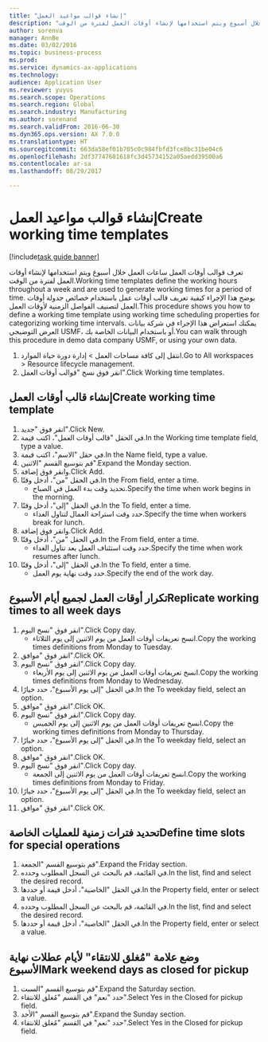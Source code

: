 ```yaml
--- 
title: "إنشاء قوالب مواعيد العمل"
description: "تعرف قوالب أوقات العمل ساعات العمل خلال أسبوع ويتم استخدامها لإنشاء أوقات العمل لفترة من الوقت."
author: sorenva
manager: AnnBe
ms.date: 03/02/2016
ms.topic: business-process
ms.prod: 
ms.service: dynamics-ax-applications
ms.technology: 
audience: Application User
ms.reviewer: yuyus
ms.search.scope: Operations
ms.search.region: Global
ms.search.industry: Manufacturing
ms.author: sorenand
ms.search.validFrom: 2016-06-30
ms.dyn365.ops.version: AX 7.0.0
ms.translationtype: HT
ms.sourcegitcommit: 663da58ef01b705c0c984fbfd3fce8bc31be04c6
ms.openlocfilehash: 2df37747601618fc3d45734152a05aedd39500a6
ms.contentlocale: ar-sa
ms.lasthandoff: 08/29/2017

---
```

# <a name="create-working-time-templates"></a><span data-ttu-id="0395b-103">إنشاء قوالب مواعيد العمل</span><span class="sxs-lookup"><span data-stu-id="0395b-103">Create working time templates</span></span>

[!include[task guide banner](../../includes/task-guide-banner.md)]

<span data-ttu-id="0395b-104">تعرف قوالب أوقات العمل ساعات العمل خلال أسبوع ويتم استخدامها لإنشاء أوقات العمل لفترة من الوقت.</span><span class="sxs-lookup"><span data-stu-id="0395b-104">Working time templates define the working hours throughout a week and are used to generate working times for a period of time.</span></span> <span data-ttu-id="0395b-105">يوضح هذا الإجراء كيفية تعريف قالب أوقات عمل باستخدام خصائص جدولة أوقات العمل لتصنيف الفواصل الزمنية لأوقات العمل.</span><span class="sxs-lookup"><span data-stu-id="0395b-105">This procedure shows you how to define a working time template using working time scheduling properties for categorizing working time intervals.</span></span> <span data-ttu-id="0395b-106">يمكنك استعراض هذا الإجراء في شركة بيانات العرض التوضيحي USMF، أو باستخدام البيانات الخاصة بك.</span><span class="sxs-lookup"><span data-stu-id="0395b-106">You can walk through this procedure in demo data company USMF, or using your own data.</span></span>

1. <span data-ttu-id="0395b-107">انتقل إلى كافة مساحات العمل > إدارة دورة حياة الموارد.</span><span class="sxs-lookup"><span data-stu-id="0395b-107">Go to All workspaces > Resource lifecycle management.</span></span>
2. <span data-ttu-id="0395b-108">انقر فوق نسخ "قوالب أوقات العمل".</span><span class="sxs-lookup"><span data-stu-id="0395b-108">Click Working time templates.</span></span>

## <a name="create-working-time-template"></a><span data-ttu-id="0395b-109">إنشاء قالب أوقات العمل</span><span class="sxs-lookup"><span data-stu-id="0395b-109">Create working time template</span></span>
1. <span data-ttu-id="0395b-110">انقر فوق "جديد".</span><span class="sxs-lookup"><span data-stu-id="0395b-110">Click New.</span></span>
2. <span data-ttu-id="0395b-111">في الحقل "قالب أوقات العمل"، اكتب قيمة.</span><span class="sxs-lookup"><span data-stu-id="0395b-111">In the Working time template field, type a value.</span></span>
3. <span data-ttu-id="0395b-112">في حقل "الاسم"، اكتب قيمة.</span><span class="sxs-lookup"><span data-stu-id="0395b-112">In the Name field, type a value.</span></span>
4. <span data-ttu-id="0395b-113">قم بتوسيع القسم "الاثنين".</span><span class="sxs-lookup"><span data-stu-id="0395b-113">Expand the Monday section.</span></span>
5. <span data-ttu-id="0395b-114">وانقر فوق إضافة.</span><span class="sxs-lookup"><span data-stu-id="0395b-114">Click Add.</span></span>
6. <span data-ttu-id="0395b-115">في الحقل "من"، أدخل وقتًا.</span><span class="sxs-lookup"><span data-stu-id="0395b-115">In the From field, enter a time.</span></span>
    * <span data-ttu-id="0395b-116">تحديد وقت بدء العمل في الصباح.</span><span class="sxs-lookup"><span data-stu-id="0395b-116">Specify the time when work begins in the morning.</span></span>  
7. <span data-ttu-id="0395b-117">في الحقل "إلى"، أدخل وقتًا.</span><span class="sxs-lookup"><span data-stu-id="0395b-117">In the To field, enter a time.</span></span>
    * <span data-ttu-id="0395b-118">حدد وقت استراحة العمال لتناول الغداء.</span><span class="sxs-lookup"><span data-stu-id="0395b-118">Specify the time when workers break for lunch.</span></span>  
8. <span data-ttu-id="0395b-119">وانقر فوق إضافة.</span><span class="sxs-lookup"><span data-stu-id="0395b-119">Click Add.</span></span>
9. <span data-ttu-id="0395b-120">في الحقل "من"، أدخل وقتًا.</span><span class="sxs-lookup"><span data-stu-id="0395b-120">In the From field, enter a time.</span></span>
    * <span data-ttu-id="0395b-121">حدد وقت استئناف العمل بعد تناول الغداء.</span><span class="sxs-lookup"><span data-stu-id="0395b-121">Specify the time when work resumes after lunch.</span></span>  
10. <span data-ttu-id="0395b-122">في الحقل "إلى"، أدخل وقتًا.</span><span class="sxs-lookup"><span data-stu-id="0395b-122">In the To field, enter a time.</span></span>
    * <span data-ttu-id="0395b-123">حدد وقت نهاية يوم العمل.</span><span class="sxs-lookup"><span data-stu-id="0395b-123">Specify the end of the work day.</span></span>  

## <a name="replicate-working-times-to-all-week-days"></a><span data-ttu-id="0395b-124">تكرار أوقات العمل لجميع أيام الأسبوع</span><span class="sxs-lookup"><span data-stu-id="0395b-124">Replicate working times to all week days</span></span>
1. <span data-ttu-id="0395b-125">انقر فوق "نسخ اليوم".</span><span class="sxs-lookup"><span data-stu-id="0395b-125">Click Copy day.</span></span>
    * <span data-ttu-id="0395b-126">انسخ تعريفات أوقات العمل من يوم الاثنين إلى يوم الثلاثاء.</span><span class="sxs-lookup"><span data-stu-id="0395b-126">Copy the working times definitions from Monday to Tuesday.</span></span>  
2. <span data-ttu-id="0395b-127">انقر فوق "موافق".</span><span class="sxs-lookup"><span data-stu-id="0395b-127">Click OK.</span></span>
3. <span data-ttu-id="0395b-128">انقر فوق "نسخ اليوم".</span><span class="sxs-lookup"><span data-stu-id="0395b-128">Click Copy day.</span></span>
    * <span data-ttu-id="0395b-129">انسخ تعريفات أوقات العمل من يوم الاثنين إلى يوم الأربعاء.</span><span class="sxs-lookup"><span data-stu-id="0395b-129">Copy the working times definitions from Monday to Wednesday.</span></span>  
4. <span data-ttu-id="0395b-130">في الحقل "إلى يوم الأسبوع"، حدد خيارًا.</span><span class="sxs-lookup"><span data-stu-id="0395b-130">In the To weekday field, select an option.</span></span>
5. <span data-ttu-id="0395b-131">انقر فوق "موافق".</span><span class="sxs-lookup"><span data-stu-id="0395b-131">Click OK.</span></span>
6. <span data-ttu-id="0395b-132">انقر فوق "نسخ اليوم".</span><span class="sxs-lookup"><span data-stu-id="0395b-132">Click Copy day.</span></span>
    * <span data-ttu-id="0395b-133">انسخ تعريفات أوقات العمل من يوم الاثنين إلى يوم الخميس.</span><span class="sxs-lookup"><span data-stu-id="0395b-133">Copy the working times definitions from Monday to Thursday.</span></span>  
7. <span data-ttu-id="0395b-134">في الحقل "إلى يوم الأسبوع"، حدد خيارًا.</span><span class="sxs-lookup"><span data-stu-id="0395b-134">In the To weekday field, select an option.</span></span>
8. <span data-ttu-id="0395b-135">انقر فوق "موافق".</span><span class="sxs-lookup"><span data-stu-id="0395b-135">Click OK.</span></span>
9. <span data-ttu-id="0395b-136">انقر فوق "نسخ اليوم".</span><span class="sxs-lookup"><span data-stu-id="0395b-136">Click Copy day.</span></span>
    * <span data-ttu-id="0395b-137">انسخ تعريفات أوقات العمل من يوم الاثنين إلى الجمعة.</span><span class="sxs-lookup"><span data-stu-id="0395b-137">Copy the working times definitions from Monday to Friday.</span></span>  
10. <span data-ttu-id="0395b-138">في الحقل "إلى يوم الأسبوع"، حدد خيارًا.</span><span class="sxs-lookup"><span data-stu-id="0395b-138">In the To weekday field, select an option.</span></span>
11. <span data-ttu-id="0395b-139">انقر فوق "موافق".</span><span class="sxs-lookup"><span data-stu-id="0395b-139">Click OK.</span></span>

## <a name="define-time-slots-for-special-operations"></a><span data-ttu-id="0395b-140">تحديد فترات زمنية للعمليات الخاصة</span><span class="sxs-lookup"><span data-stu-id="0395b-140">Define time slots for special operations</span></span>
1. <span data-ttu-id="0395b-141">قم بتوسيع القسم "الجمعة".</span><span class="sxs-lookup"><span data-stu-id="0395b-141">Expand the Friday section.</span></span>
2. <span data-ttu-id="0395b-142">في القائمة، قم بالبحث عن السجل المطلوب وحدده.</span><span class="sxs-lookup"><span data-stu-id="0395b-142">In the list, find and select the desired record.</span></span>
3. <span data-ttu-id="0395b-143">في الحقل "الخاصية"، أدخل قيمة أو حددها.</span><span class="sxs-lookup"><span data-stu-id="0395b-143">In the Property field, enter or select a value.</span></span>
4. <span data-ttu-id="0395b-144">في القائمة، قم بالبحث عن السجل المطلوب وحدده.</span><span class="sxs-lookup"><span data-stu-id="0395b-144">In the list, find and select the desired record.</span></span>
5. <span data-ttu-id="0395b-145">في الحقل "الخاصية"، أدخل قيمة أو حددها.</span><span class="sxs-lookup"><span data-stu-id="0395b-145">In the Property field, enter or select a value.</span></span>

## <a name="mark-weekend-days-as-closed-for-pickup"></a><span data-ttu-id="0395b-146">وضع علامة "مُغلق للانتقاء" لأيام عطلات نهاية الأسبوع</span><span class="sxs-lookup"><span data-stu-id="0395b-146">Mark weekend days as closed for pickup</span></span>
1. <span data-ttu-id="0395b-147">قم بتوسيع القسم "السبت".</span><span class="sxs-lookup"><span data-stu-id="0395b-147">Expand the Saturday section.</span></span>
2. <span data-ttu-id="0395b-148">حدد "نعم" في القسم "مُغلق للانتقاء".</span><span class="sxs-lookup"><span data-stu-id="0395b-148">Select Yes in the Closed for pickup field.</span></span>
3. <span data-ttu-id="0395b-149">قم بتوسيع القسم "الأحد".</span><span class="sxs-lookup"><span data-stu-id="0395b-149">Expand the Sunday section.</span></span>
4. <span data-ttu-id="0395b-150">حدد "نعم" في القسم "مُغلق للانتقاء".</span><span class="sxs-lookup"><span data-stu-id="0395b-150">Select Yes in the Closed for pickup field.</span></span>


